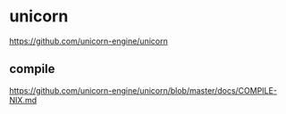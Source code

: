 # unicorn

https://github.com/unicorn-engine/unicorn

## compile

https://github.com/unicorn-engine/unicorn/blob/master/docs/COMPILE-NIX.md
